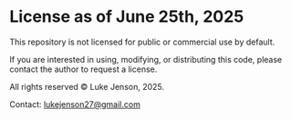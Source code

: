 # License as of June 25th, 2025

This repository is not licensed for public or commercial use by default.

If you are interested in using, modifying, or distributing this code, please contact the author to request a license.

All rights reserved © Luke Jenson, 2025.

Contact: lukejenson27@gmail.com
